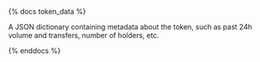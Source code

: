{% docs token_data %}

A JSON dictionary containing metadata about the token, such as past 24h volume and transfers, number of holders, etc.

{% enddocs %}
